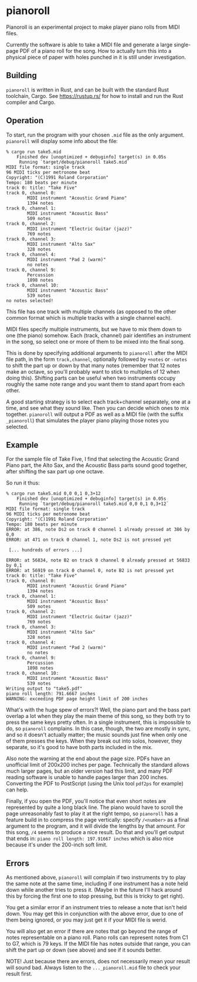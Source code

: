 # pianoroll

Pianoroll is an experimental project to make player piano rolls from MIDI
files.

Currently the software is able to take a MIDI file and generate a large
single-page PDF of a piano roll for the song. How to actually turn this into a
physical piece of paper with holes punched in it is still under investigation.

## Building

`pianoroll` is written in Rust, and can be built with the standard Rust toolchain, Cargo.
See https://rustup.rs/ for how to install and run the Rust compiler and Cargo.

## Operation

To start, run the program with your chosen `.mid` file as the only argument. `pianoroll` will
display some info about the file:

```
% cargo run take5.mid
    Finished dev [unoptimized + debuginfo] target(s) in 0.05s
     Running `target/debug/pianoroll take5.mid`
MIDI file format: single track
96 MIDI ticks per metronome beat
Copyright: "(C)1991 Roland Corporation"
Tempo: 180 beats per minute
track 0: title: "Take Five"
track 0, channel 0:
        MIDI instrument "Acoustic Grand Piano"
        1394 notes
track 0, channel 1:
        MIDI instrument "Acoustic Bass"
        509 notes
track 0, channel 2:
        MIDI instrument "Electric Guitar (jazz)"
        769 notes
track 0, channel 3:
        MIDI instrument "Alto Sax"
        328 notes
track 0, channel 4:
        MIDI instrument "Pad 2 (warm)"
        no notes
track 0, channel 9:
        Percussion
        1898 notes
track 0, channel 10:
        MIDI instrument "Acoustic Bass"
        539 notes
no notes selected!
```

This file has one track with multiple channels (as opposed to the other common format which is
multiple tracks with a single channel each).

MIDI files specify multiple instruments, but we have to mix them down to one (the piano) somehow.
Each (track, channel) pair identifies an instrument in the song, so select one or more of them to
be mixed into the final song.

This is done by specifying additional arguments to `pianoroll` after
the MIDI file path, in the form `track,channel`, optionally followed by `+notes` or `-notes` to
shift the part up or down by that many notes (remember that 12 notes make an octave, so you'll
probably want to stick to multiples of 12 when doing this). Shifting parts can be useful when two
instruments occupy roughly the same note range and you want them to stand apart from each other.

A good starting strategy is to select each track+channel separately, one at a time, and see what
they sound like. Then you can decide which ones to mix together. `pianoroll` will output a PDF as
well as a MIDI file (with the suffix `_pianoroll`) that simulates the player piano playing those
notes you selected.

## Example

For the sample file of Take Five, I find that selecting the Acoustic Grand Piano part, the Alto Sax,
and the Acoustic Bass parts sound good together, after shifting the sax part up one octave.

So run it thus:

```
% cargo run take5.mid 0,0 0,1 0,3+12
    Finished dev [unoptimized + debuginfo] target(s) in 0.05s
     Running `target/debug/pianoroll take5.mid 0,0 0,1 0,3+12`
MIDI file format: single track
96 MIDI ticks per metronome beat
Copyright: "(C)1991 Roland Corporation"
Tempo: 180 beats per minute
ERROR: at 386, note Ds2 on track 0 channel 1 already pressed at 386 by 0,0
ERROR: at 471 on track 0 channel 1, note Ds2 is not pressed yet

 [... hundreds of errors ...]

ERROR: at 56834, note B2 on track 0 channel 0 already pressed at 56833 by 0,1
ERROR: at 56919 on track 0 channel 0, note B2 is not pressed yet
track 0: title: "Take Five"
track 0, channel 0:
        MIDI instrument "Acoustic Grand Piano"
        1394 notes
track 0, channel 1:
        MIDI instrument "Acoustic Bass"
        509 notes
track 0, channel 2:
        MIDI instrument "Electric Guitar (jazz)"
        769 notes
track 0, channel 3:
        MIDI instrument "Alto Sax"
        328 notes
track 0, channel 4:
        MIDI instrument "Pad 2 (warm)"
        no notes
track 0, channel 9:
        Percussion
        1898 notes
track 0, channel 10:
        MIDI instrument "Acoustic Bass"
        539 notes
Writing output to "take5.pdf"
piano roll length: 791.6667 inches
WARNING: exceeding PDF page height limit of 200 inches
```

What's with the huge spew of errors?! Well, the piano part and the bass part overlap a lot when
they play the main theme of this song, so they both try to press the same keys pretty often. In a
single instrument, this is impossible to do, so `pianoroll` complains. In this case, though, the
two are mostly in sync, and so it doesn't actually matter; the music sounds just fine when only one
of them presses the keys. When they break out into solos, however, they separate, so it's good to
have both parts included in the mix.

Also note the warning at the end about the page size. PDFs have an unofficial limit of 200x200
inches per page. Technically the standard allows much larger pages, but an older version had this
limit, and many PDF reading software is unable to handle pages larger than 200 inches. Converting
the PDF to PostScript (using the Unix tool `pdf2ps` for example) can help.

Finally, if you open the PDF, you'll notice that even short notes are represented by quite a long
black line. The piano would have to scroll the page unreasonably fast to play it at the right tempo,
so `pianoroll` has a feature build in to compress the page vertically: specify `/<number>` as a
final argument to the program, and it will divide the lengths by that amount. For this song, `/4`
seems to produce a nice result. Do that and you'll get output that ends in:
`piano roll length: 197.91667 inches` which is also nice because it's under the 200-inch soft limit.

## Errors

As mentioned above, `pianoroll` will complain if two instruments try to play the same note at the
same time, including if one instrument has a note held down while another tries to press it. (Maybe
in the future I'll hack around this by forcing the first one to stop pressing, but this is tricky
to get right).

You get a similar error if an instrument tries to release a note that isn't held down. You may get
this in conjunction with the above error, due to one of them being ignored, or you may just get it
if your MIDI file is werid.

You will also get an error if there are notes that go beyond the range of notes representable on a
piano roll. Piano rolls can represent notes from C1 to G7, which is 79 keys. If the MIDI file has
notes outside that range, you can shift the part up or down (see above) and see if it sounds better.

NOTE! Just because there are errors, does not necessarily mean your result will sound bad.
Always listen to the `..._pianoroll.mid` file to check your result first.